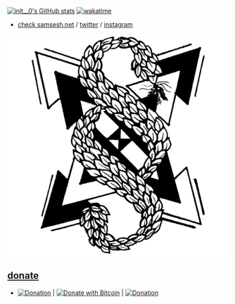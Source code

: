 [![init__0's GitHub stats](https://github-readme-stats.vercel.app/api?username=samsesh&show_icons=true&theme=blueberry)](https://SamSesh.net)
[![wakatime](https://wakatime.com/badge/user/2d790348-8bf9-48d0-a885-8d98a4025aa6.svg)](https://wakatime.com/@2d790348-8bf9-48d0-a885-8d98a4025aa6)

* [check samsesh.net](https://samsesh.net) / [twitter](https://twitter.com/_samsesh) / [instagram](https://instagram.com/sam.sesh) 


 ![logo](./Logo/logoB.svg)

## [donate](https://github.com/samsesh/donate) 
* [![Donation](https://img.shields.io/badge/PAYPAL-donate-blue.svg)](https://paypal.me/samsesh) | [![Donate with Bitcoin](https://en.cryptobadges.io/badge/micro/19KHPduHx2C8WAeq13b4xTsGocqq2PM5mN)](https://en.cryptobadges.io/donate/19KHPduHx2C8WAeq13b4xTsGocqq2PM5mN) | [![Donation](https://img.shields.io/badge/IDPay-donate-blue.svg)](https://idpay.ir/samsesh) 
